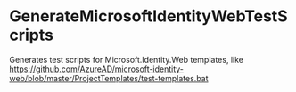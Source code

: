 # GenerateMicrosoftIdentityWebTestScripts
Generates test scripts for Microsoft.Identity.Web templates, like https://github.com/AzureAD/microsoft-identity-web/blob/master/ProjectTemplates/test-templates.bat

